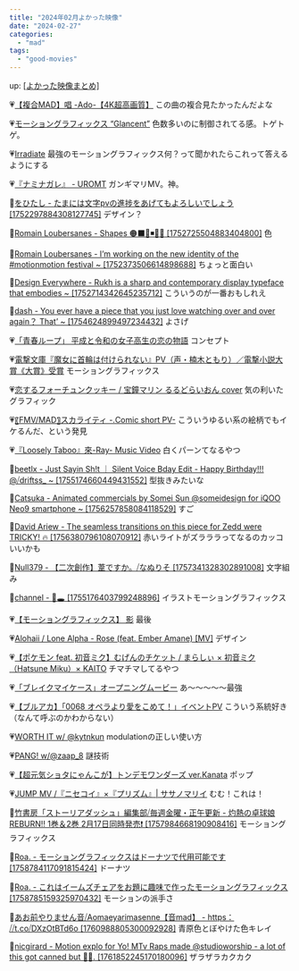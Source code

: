 ```yaml
---
title: "2024年02月よかった映像"
date: "2024-02-27"
categories: 
  - "mad"
tags: 
  - "good-movies"
---
```


<!--more-->

up: [\[よかった映像まとめ\]](/blog/2023-07-21-good-movies)

💗[【複合MAD】唱 -Ado-【4K超高画質】](https://youtu.be/f6vrZJqgctc) この曲の複合見たかったんだよな

💗[モーショングラフィックス &ldquo;Glancent&rdquo;](https://youtu.be/ot8oo1Dvh_k) 色数多いのに制御されてる感。トゲトゲ。

💗[Irradiate](https://youtu.be/Ie0RVFHAgtQ) 最強のモーショングラフィックス何？って聞かれたらこれって答えるようにする

💗[『ナミナガレ』 - UROMT](https://youtu.be/LS0lcPpgUIc) ガンギマリMV。神。

💙[をひたし - たまには文字pvの進捗をあげてもよろしいでしょう \[1752297884308127745\]](https://twitter.com/i/status/1752297982337388672) デザイン？

💙[Romain Loubersanes - Shapes 🟠⬛️🔹◾️🔶🔵 \[1752725504883404800\]](https://twitter.com/i/status/1752725905460383912) 色

💙[Romain Loubersanes - I&rsquo;m working on the new identity of the #motionmotion festival ~ \[1752373506614898688\]](https://twitter.com/i/status/1752373861398491611) ちょっと面白い

💙[Design Everywhere - Rukh is a sharp and contemporary display typeface that embodies ~ \[1752714342645235712\]](https://twitter.com/i/status/1752714949816885615) こういうのが一番おもしれえ

💙[dash - You ever have a piece that you just love watching over and over again？ That&rsquo; ~ \[1754624899497234432\]](https://twitter.com/i/status/1754626091619107206) よさげ

💗[「青春ループ」 平成と令和の女子高生の恋の物語](https://youtu.be/srN31TJnYfU) コンセプト

💗[電撃文庫『魔女に首輪は付けられない』PV（声・楠木ともり）／電撃小説大賞《大賞》受賞](https://youtu.be/FhnLbX3PD4Q) モーショングラフィックス

💗[恋するフォーチュンクッキー / 宝鐘マリン るるどらいおん cover](https://youtu.be/yilQ3KUhEpo) 気の利いたグラフィック

💗[〖FMV/MAD〗スカライティ -.Comic short PV-](https://youtu.be/ajpHpPBfNMk) こういうゆるい系の絵柄でもイケるんだ、という発見

💗[『Loosely Taboo』來-Ray- Music Video](https://youtu.be/06NbcGnkjK0) 白くパーンてなるやつ

💙[beetlx - Just Sayin Sh!t ｜ Silent Voice Bday Edit - Happy Birthday!!! @⧸driftss\_ ~ \[1755174660449431552\]](https://twitter.com/i/status/1755250816100057454) 型抜きみたいな

💙[Catsuka - Animated commercials by Somei Sun @someidesign for iQOO Neo9 smartphone ~ \[1756257858084118529\]](https://twitter.com/i/status/1756258019430568148) すご

💙[David Ariew - The seamless transitions on this piece for Zedd were TRICKY! 🔥 \[1756380796108070912\]](https://twitter.com/i/status/1756381353996652859) 赤いライトがズラララってなるのカッコいいかも

💙[Null379 - 【二次創作】葦ですか。⧸なぬりそ \[1757341328302891008\]](https://twitter.com/i/status/1757341353946841473) 文字組み

💙[channel - 🐰🕳️ \[1755176403799248896\]](https://twitter.com/i/status/1755177189879021939) イラストモーショングラフィックス

💗[【モーショングラフィックス】 影](https://youtu.be/W9uBD8Mr66c) 最後

💗[Alohaii / Lone Alpha - Rose (feat. Ember Amane) \[MV\]](https://youtu.be/tXXRM5kqpwo) デザイン

💗[【ポケモン feat. 初音ミク】むげんのチケット / まらしぃ × 初音ミク（Hatsune Miku）× KAITO](https://youtu.be/k7Y30h8S7Uw) チマチマしてるやつ

💗[「ブレイクマイケース」オープニングムービー](https://youtu.be/M89J8t2yuEo) あ〜〜〜〜〜最強

💗[【ブルアカ】「0068 オペラより愛をこめて！」イベントPV](https://youtu.be/IvlRxk5FRqc) こういう系統好き（なんて呼ぶのかわからない）

💗[WORTH IT w/ @kytnkun](https://youtu.be/nmUoEnsyLLY) modulationの正しい使い方

💗[PANG! w/@zaap\_8](https://youtu.be/DvcO3xxrlPg) 謎技術

💗[【超元気ショタにゃんこが】トンデモワンダーズ ver.Kanata](https://youtu.be/TiHfzc3Pwqk) ポップ

💗[JUMP MV /『ニセコイ』×『プリズム』| ササノマリイ](https://youtu.be/j2XnTjH55TY) むむ！これは！

💙[竹書房「ストーリアダッシュ」編集部⧸毎週金曜・正午更新 - 灼熱の卓球娘 REBURN!! 1巻＆2巻 2月17日同時発売❗ \[1757984668190908416\]](https://twitter.com/i/status/1757993139162489011) モーショングラフィックス

💙[Roa. - モーショングラフィックスはドーナツで代用可能です \[1758784117091815424\]](https://twitter.com/i/status/1758784233622077769) ドーナツ

💙[Roa. - これはイームズチェアをお題に趣味で作ったモーショングラフィックス \[1758785159325970432\]](https://twitter.com/i/status/1758785216586699148) モーションの派手さ

💙[あお前やりません音⧸Aomaeyarimasenne【音mad】 - https：⧸⧸t.co⧸DXzOtBTd6o \[1760988805300092928\]](https://twitter.com/i/status/1760988898292048216) 青原色とぼやけた色キレイ

💙[nicgirard - Motion explo for Yo! MTv Raps made @studioworship - a lot of this got canned but 🤷‍♂️. \[1761852245170180096\]](https://twitter.com/i/status/1761852355560001769) ザラザラカクカク
